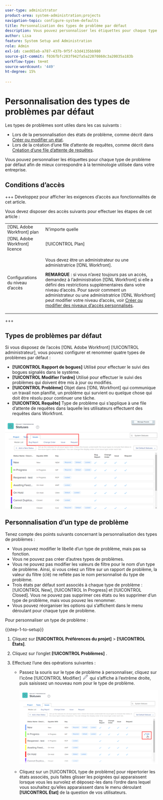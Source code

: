 ```yaml
---
user-type: administrator
product-area: system-administration;projects
navigation-topic: configure-system-defaults
title: Personnalisation des types de problème par défaut
description: Vous pouvez personnaliser les étiquettes pour chaque type de problème par défaut afin de mieux correspondre à la terminologie utilisée dans votre entreprise. Les types de problème sont utiles pour personnaliser les états de problème et créer des files d’attente de requête.
author: Lisa
feature: System Setup and Administration
role: Admin
exl-id: caed65ab-a787-437b-9f5f-b3d4135bb980
source-git-commit: f036fbfc203f942fa5a22070860c3a20035a183b
workflow-type: tm+mt
source-wordcount: '449'
ht-degree: 15%

---
```


# Personnalisation des types de problèmes par défaut

Les types de problèmes sont utiles dans les cas suivants :

* Lors de la personnalisation des états de problème, comme décrit dans [Créer ou modifier un état](../../../administration-and-setup/customize-workfront/creating-custom-status-and-priority-labels/create-or-edit-a-status.md).
* Lors de la création d’une file d’attente de requêtes, comme décrit dans [Création d’une file d’attente de requêtes](../../../manage-work/requests/create-and-manage-request-queues/create-request-queue.md).

Vous pouvez personnaliser les étiquettes pour chaque type de problème par défaut afin de mieux correspondre à la terminologie utilisée dans votre entreprise.

## Conditions d’accès

+++ Développez pour afficher les exigences d’accès aux fonctionnalités de cet article.

Vous devez disposer des accès suivants pour effectuer les étapes de cet article :

<table style="table-layout:auto"> 
 <col> 
 <col> 
 <tbody> 
  <tr> 
   <td role="rowheader">[!DNL Adobe Workfront] plan</td> 
   <td>N’importe quelle</td> 
  </tr> 
  <tr> 
   <td role="rowheader">[!DNL Adobe Workfront] licence</td> 
   <td>[!UICONTROL Plan]</td> 
  </tr> 
  <tr> 
   <td role="rowheader">Configurations du niveau d’accès</td> 
   <td> <p>Vous devez être un administrateur ou une administratrice [!DNL Workfront].</p> <p><b>REMARQUE</b> : si vous n’avez toujours pas un accès, demandez à l’administration [!DNL Workfront] si elle a défini des restrictions supplémentaires dans votre niveau d’accès. Pour savoir comment un administrateur ou une administratrice [!DNL Workfront] peut modifier votre niveau d’accès, voir <a href="../../../administration-and-setup/add-users/configure-and-grant-access/create-modify-access-levels.md" class="MCXref xref">Créer ou modifier des niveaux d’accès personnalisés</a>.</p> </td> 
  </tr> 
 </tbody> 
</table>

+++

## Types de problèmes par défaut

Si vous disposez de l’accès [!DNL Adobe Workfront] [!UICONTROL administrateur], vous pouvez configurer et renommer quatre types de problèmes par défaut :

* **[!UICONTROL Rapport de bogues]** Utilisé pour effectuer le suivi des bogues signalés dans le système.
* **[!UICONTROL Modifier l’ordre]** Utilisé pour effectuer le suivi des problèmes qui doivent être mis à jour ou modifiés.
* **[!UICONTROL Problème]** Objet dans [!DNL Workfront] qui communique un travail non planifié, un problème qui survient ou quelque chose qui doit être résolu pour continuer une tâche.
* **[!UICONTROL Requête]** Type de problème qui s’applique à une file d’attente de requêtes dans laquelle les utilisateurs effectuent des requêtes dans Workfront.

![](assets/default-issue-types.png)

## Personnalisation d’un type de problème

Tenez compte des points suivants concernant la personnalisation des types de problèmes :

* Vous pouvez modifier le libellé d’un type de problème, mais pas sa fonction.
* Vous ne pouvez pas créer d’autres types de problèmes.
* Vous ne pouvez pas modifier les valeurs de filtre pour le nom d’un type de problème. Ainsi, si vous créez un filtre sur un rapport de problème, la valeur du filtre (clé) ne reflète pas le nom personnalisé du type de problème.
* Trois états par défaut sont associés à chaque type de problème : [!UICONTROL New], [!UICONTROL In Progress] et [!UICONTROL Closed]. Vous ne pouvez pas supprimer ces états ou les supprimer d’un type de problème, mais vous pouvez les renommer.
* Vous pouvez réorganiser les options qui s’affichent dans le menu déroulant pour chaque type de problème.

Pour personnaliser un type de problème :

{{step-1-to-setup}}

1. Cliquez sur **[!UICONTROL Préférences du projet]** > **[!UICONTROL États]**.

1. Cliquez sur l’onglet **[!UICONTROL Problèmes]** .
1. Effectuez l’une des opérations suivantes :

   * Passez la souris sur le type de problème à personnaliser, cliquez sur l’icône [!UICONTROL Modifier] ![](assets/edit-icon.png) qui s’affiche à l’extrême droite, puis saisissez un nouveau nom pour le type de problème.

     ![](assets/customize-issue-type.png)

   * Cliquez sur un [!UICONTROL type de problème] pour répertorier les états associés, puis faites glisser les poignées qui apparaissent lorsque vous les survolez et déposez-les dans l’ordre dans lequel vous souhaitez qu’elles apparaissent dans le menu déroulant **[!UICONTROL État]** de la question de vos utilisateurs.
